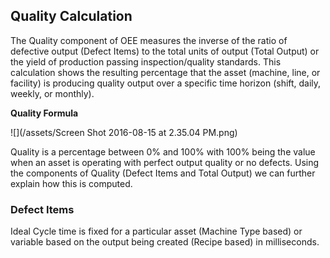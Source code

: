 ## **Quality Calculation**

The Quality component of OEE measures the inverse of the ratio of defective output \(Defect Items\) to the total units of output \(Total Output\) or the yield of production passing inspection\/quality standards. This calculation shows the resulting percentage that the asset \(machine, line, or facility\) is producing quality output over a specific time horizon \(shift, daily, weekly, or monthly\).

**Quality Formula**

![](/assets/Screen Shot 2016-08-15 at 2.35.04 PM.png)

Quality is a percentage between 0% and 100% with 100% being the value when an asset is operating with perfect output quality or no defects. Using the components of Quality \(Defect Items and Total Output\) we can further explain how this is computed.

### **Defect Items**

Ideal Cycle time is fixed for a particular asset \(Machine Type based\) or variable based on the output being created \(Recipe based\) in milliseconds.

